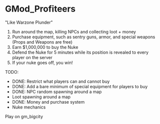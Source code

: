 # GMod_Profiteers
"Like Warzone Plunder"

1. Run around the map, killing NPCs and collecting loot + money
2. Purchase equipment, such as sentry guns, armor, and special weapons (Props and Weapons are free)
3. Earn $1,000,000 to buy the Nuke
4. Defend the Nuke for 5 minutes while its position is revealed to every player on the server
5. If your nuke goes off, you win!

TODO:
 - DONE: Restrict what players can and cannot buy
 - DONE: Add a bare minimum of special equipment for players to buy
 - DONE: NPC random spawning around a map
 - Loot spawning around a map
 - DONE: Money and purchase system
 - Nuke mechanics

Play on gm_bigcity